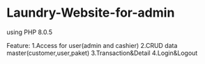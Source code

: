 # Laundry-Website-for-admin
using PHP 8.0.5

Feature:
1.Access for user(admin and cashier)
2.CRUD data master(customer,user,paket)
3.Transaction&Detail
4.Login&Logout
